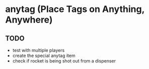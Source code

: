 # anytag (Place Tags on Anything, Anywhere)

## TODO 
  
- test with multiple players
- create the special anytag item
- check if rocket is being shot out from a dispenser